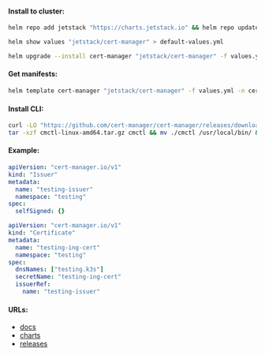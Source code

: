 #### Install to cluster:
```bash
helm repo add jetstack "https://charts.jetstack.io" && helm repo update
```
```bash
helm show values "jetstack/cert-manager" > default-values.yml
```
```bash
helm upgrade --install cert-manager "jetstack/cert-manager" -f values.yml -n cert-manager --create-namespace
```

#### Get manifests:
```bash
helm template cert-manager "jetstack/cert-manager" -f values.yml -n cert-manager > manifests.yml
```

#### Install CLI:
```bash
curl -LO "https://github.com/cert-manager/cert-manager/releases/download/v${version}/cmctl-linux-amd64.tar.gz" && \
tar -xzf cmctl-linux-amd64.tar.gz cmctl && mv ./cmctl /usr/local/bin/ && rm -f cmctl-linux-amd64.tar.gz
```

#### Example:
```yaml
apiVersion: "cert-manager.io/v1"
kind: "Issuer"
metadata:
  name: "testing-issuer"
  namespace: "testing"
spec:
  selfSigned: {}
```
```yaml
apiVersion: "cert-manager.io/v1"
kind: "Certificate"
metadata:
  name: "testing-ing-cert"
  namespace: "testing"
spec:
  dnsNames: ["testing.k3s"]
  secretName: "testing-ing-cert"
  issuerRef:
    name: "testing-issuer"
```

#### URLs:
- [docs](https://cert-manager.io/docs/)
- [charts](https://artifacthub.io/packages/helm/cert-manager/cert-manager)
- [releases](https://github.com/cert-manager/cert-manager/releases)
